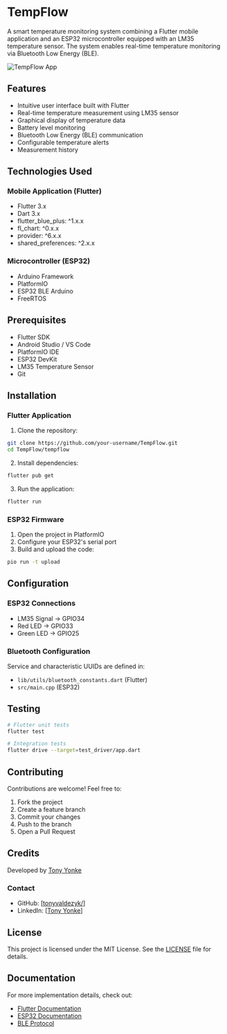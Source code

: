 # TempFlow

A smart temperature monitoring system combining a Flutter mobile application and an ESP32 microcontroller equipped with an LM35 temperature sensor. The system enables real-time temperature monitoring via Bluetooth Low Energy (BLE).

![TempFlow App](android/assets/images/logo.png)

## Features

- Intuitive user interface built with Flutter
- Real-time temperature measurement using LM35 sensor
- Graphical display of temperature data
- Battery level monitoring
- Bluetooth Low Energy (BLE) communication
- Configurable temperature alerts
- Measurement history

## Technologies Used

### Mobile Application (Flutter)
- Flutter 3.x
- Dart 3.x
- flutter_blue_plus: ^1.x.x
- fl_chart: ^0.x.x
- provider: ^6.x.x
- shared_preferences: ^2.x.x

### Microcontroller (ESP32)
- Arduino Framework
- PlatformIO
- ESP32 BLE Arduino
- FreeRTOS

## Prerequisites

- Flutter SDK
- Android Studio / VS Code
- PlatformIO IDE
- ESP32 DevKit
- LM35 Temperature Sensor
- Git

## Installation

### Flutter Application

1. Clone the repository:
```bash
git clone https://github.com/your-username/TempFlow.git
cd TempFlow/tempflow
```

2. Install dependencies:
```bash
flutter pub get
```

3. Run the application:
```bash
flutter run
```

### ESP32 Firmware

1. Open the project in PlatformIO
2. Configure your ESP32's serial port
3. Build and upload the code:
```bash
pio run -t upload
```

## Configuration

### ESP32 Connections
- LM35 Signal -> GPIO34
- Red LED -> GPIO33
- Green LED -> GPIO25

### Bluetooth Configuration
Service and characteristic UUIDs are defined in:
- `lib/utils/bluetooth_constants.dart` (Flutter)
- `src/main.cpp` (ESP32)

## Testing

```bash
# Flutter unit tests
flutter test

# Integration tests
flutter drive --target=test_driver/app.dart
```

## Contributing

Contributions are welcome! Feel free to:
1. Fork the project
2. Create a feature branch
3. Commit your changes
4. Push to the branch
5. Open a Pull Request

## Credits

Developed by [Tony Yonke](https://github.com/tonyvaldezyk/)

### Contact
- GitHub: [[tonyvaldezyk/](https://github.com/tonyvaldezyk)]
- LinkedIn: [[Tony Yonke](https://www.linkedin.com/in/tony-yonke-001a59225/)]

## License

This project is licensed under the MIT License. See the [LICENSE](LICENSE) file for details.

## Documentation

For more implementation details, check out:
- [Flutter Documentation](docs/flutter.md)
- [ESP32 Documentation](docs/esp32.md)
- [BLE Protocol](docs/ble_protocol.md)
